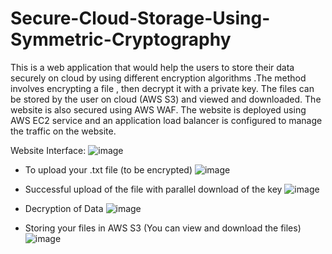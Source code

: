 # Secure-Cloud-Storage-Using-Symmetric-Cryptography
This is a web application that would help the users to store their data securely on cloud by using different encryption algorithms .The method involves encrypting a file , then decrypt it with a private key. The files can be stored by the user on cloud (AWS S3) and viewed and downloaded. The website is also secured using AWS WAF.
The website is deployed using AWS EC2 service and an application load balancer is configured to manage the traffic on the website.

Website Interface:
![image](https://user-images.githubusercontent.com/107244393/234979365-1a62107b-7798-4e46-827f-8967a066145b.png)

- To upload your .txt file (to be encrypted)
![image](https://user-images.githubusercontent.com/107244393/234979557-fe57e9e8-a7fb-480f-8177-9f64c0662b60.png)

- Successful upload of the file with parallel download of the key
![image](https://user-images.githubusercontent.com/107244393/234979720-30324277-0ea7-48da-98eb-65f9a8c02d89.png)

- Decryption of Data
![image](https://user-images.githubusercontent.com/107244393/234979783-741c13af-d688-426d-8236-81d937fa8f3b.png)

- Storing your files in AWS S3 (You can view and download the files)
![image](https://user-images.githubusercontent.com/107244393/234979944-86fb9ad0-dda2-45b6-a747-96bb6fea069b.png)




